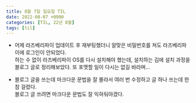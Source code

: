 ```yaml
---
title: 8월 7일 일요일 TIL
date: 2022-08-07 +0900
categories: [TIL, 22년 8월]
tags: [til]
---
```


- 어제 라즈베리파이 업데이트 후 재부팅했더니 알맞은 비밀번호를 쳐도 라즈베리파이에 로그인이 안되었다.  
하는 수 없이 라즈베리파이 OS를 다시 설치해야 했는데, 설치하는 김에 설치 과정을 블로그 글로 정리해보았다. 또 포맷할 일이 다시는 없길 바라며...


- 블로그 글을 쓰는데 마크다운 문법을 잘 몰라서 여러 번 수정하고 글 하나 쓰는데 한참 걸렸다.  
블로그 글 쓰려면 마크다운 문법도 잘 익혀둬야겠다.
